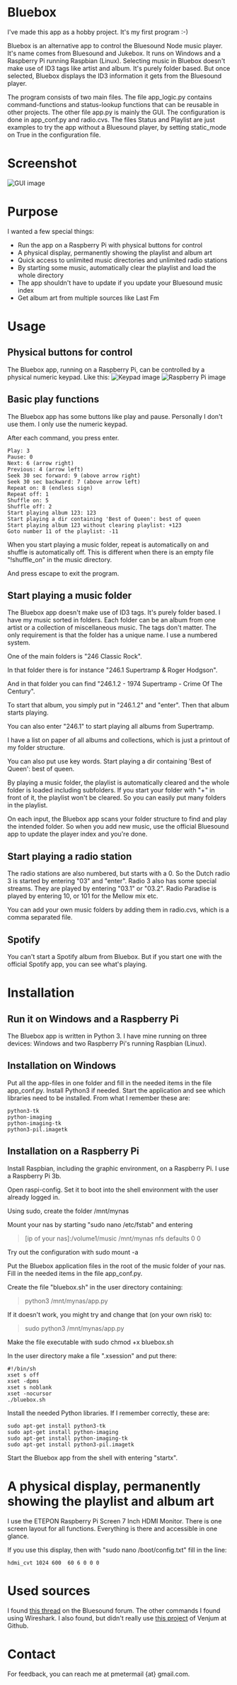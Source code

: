 # Bluebox #
I've made this app as a hobby project. It's my first program :-)

Bluebox is an alternative app to control the Bluesound Node music player. It's name comes from Bluesound and Jukebox. It runs on Windows and a Raspberry Pi running Raspbian (Linux). Selecting music in Bluebox doesn't make use of ID3 tags like artist and album. It's purely folder based. But once selected, Bluebox displays the ID3 information it gets from the Bluesound player.

The program consists of two main files. The file app_logic.py contains command-functions and status-lookup functions that can be reusable in other projects. The other file app.py is mainly the GUI. The configuration is done in app_conf.py and radio.cvs. The files Status and Playlist are just examples to try the app without a Bluesound player, by setting static_mode on True in the configuration file.

# Screenshot #
![GUI image](https://tweakers.net/ext/f/Kpma7dO1jsqwgu0KFJbyTHXK/full.png)

# Purpose #
I wanted a few special things:
* Run the app on a Raspberry Pi with physical buttons for control 
* A physical display, permanently showing the playlist and album art
* Quick access to unlimited music directories and unlimited radio stations
* By starting some music, automatically clear the playlist and load the whole directory
* The app shouldn't have to update if you update your Bluesound music index
* Get album art from multiple sources like Last Fm

# Usage #

## Physical buttons for control ##
The Bluebox app, running on a Raspberry Pi, can be controlled by a physical numeric keypad. Like this:
![Keypad image](https://tweakers.net/ext/f/Bp6pbeOblb8KT7XEZi70ZIwm/medium.jpg)
![Raspberry Pi image](https://tweakers.net/ext/f/FjMlup34GATKbIEM56oUrIJt/full.jpg)

## Basic play functions ##
The Bluebox app has some buttons like play and pause. Personally I don't use them. I only use the numeric keypad. 

After each command, you press enter.

```
Play: 3
Pause: 0
Next: 6 (arrow right)
Previous: 4 (arrow left)
Seek 30 sec forward: 9 (above arrow right)
Seek 30 sec backward: 7 (above arrow left)
Repeat on: 8 (endless sign)
Repeat off: 1
Shuffle on: 5
Shuffle off: 2
Start playing album 123: 123
Start playing a dir containing 'Best of Queen': best of queen
Start playing album 123 without clearing playlist: +123
Goto number 11 of the playlist: -11
```

When you start playing a music folder, repeat is automatically on and shuffle is automatically off. This is different when there is an empty file "!shuffle_on" in the music directory.

And press escape to exit the program.

## Start playing a music folder ##
The Bluebox app doesn't make use of ID3 tags. It's purely folder based. I have my music sorted in folders. Each folder can be an album from one artist or a collection of miscellaneous music. The tags don't matter. The only requirement is that the folder has a unique name. I use a numbered system.

One of the main folders is "246 Classic Rock".

In that folder there is for instance "246.1 Supertramp & Roger Hodgson".

And in that folder you can find "246.1.2 - 1974 Supertramp - Crime Of The Century".

To start that album, you simply put in "246.1.2" and "enter". Then that album starts playing.

You can also enter "246.1" to start playing all albums from Supertramp.

I have a list on paper of all albums and collections, which is just a printout of my folder structure.

You can also put use key words. Start playing a dir containing 'Best of Queen': best of queen.

By playing a music folder, the playlist is automatically cleared and the whole folder is loaded including subfolders. If you start your folder with "+" in front of it, the playlist won't be cleared. So you can easily put many folders in the playlist.

On each input, the Bluebox app scans your folder structure to find and play the intended folder. So when you add new music, use the official Bluesound app to update the player index and you're done.

## Start playing a radio station ##
The radio stations are also numbered, but starts with a 0. So the Dutch radio 3 is started by entering "03" and "enter". Radio 3 also has some special streams. They are played by entering "03.1" or "03.2". Radio Paradise is played by entering 10, or 101 for the Mellow mix etc.

You can add your own music folders by adding them in radio.cvs, which is a comma separated file.

## Spotify ##
You can't start a Spotify album from Bluebox. But if you start one with the official Spotify app, you can see what's playing.

# Installation #

## Run it on Windows and a Raspberry Pi ##
The Bluebox app is written in Python 3. I have mine running on three devices: Windows and two Raspberry Pi's running Raspbian (Linux).

## Installation on Windows ##
Put all the app-files in one folder and fill in the needed items in the file app_conf.py.
Install Python3 if needed.
Start the application and see which libraries need to be installed. From what I remember these are: 
```
python3-tk
python-imaging
python-imaging-tk
python3-pil.imagetk
```

## Installation on a Raspberry Pi ##
Install Raspbian, including the graphic environment, on a Raspberry Pi. I use a Raspberry Pi 3b.

Open raspi-config. Set it to boot into the shell environment with the user already logged in.

Using sudo, create the folder /mnt/mynas

Mount your nas by starting "sudo nano /etc/fstab" and entering
>[ip of your nas]:/volume1/music /mnt/mynas nfs defaults  0  0

Try out the configuration with sudo mount -a

Put the Bluebox application files in the root of the music folder of your nas. Fill in the needed items in the file app_conf.py.

Create the file "bluebox.sh" in the user directory containing:
> python3 /mnt/mynas/app.py

If it doesn't work, you might try and change that (on your own risk) to:
> sudo python3 /mnt/mynas/app.py

Make the file executable with sudo chmod +x bluebox.sh 

In the user directory make a file ".xsession" and put there:
```
#!/bin/sh
xset s off
xset -dpms
xset s noblank
xset -nocursor
./bluebox.sh
```

Install the needed Python libraries. If I remember correctly, these are:
```
sudo apt-get install python3-tk
sudo apt-get install python-imaging 
sudo apt-get install python-imaging-tk
sudo apt-get install python3-pil.imagetk
```

Start the Bluebox app from the shell with entering "startx".

# A physical display, permanently showing the playlist and album art #
I use the ETEPON Raspberry Pi Screen 7 Inch HDMI Monitor. There is one screen layout for all functions. Everything is there and accessible in one glance. 

If you use this display, then with "sudo nano /boot/config.txt" fill in the line:
```
hdmi_cvt 1024 600  60 6 0 0 0
```
# Used sources #
I found [this thread](https://helpdesk.bluesound.com/discussions/viewtopic.php?f=4&t=2293&sid=e011c0bdf3ede3ea1aeb057de63c1da8) on the Bluesound forum. The other commands I found using Wireshark. I also found, but didn't really use [this project](https://github.com/venjum/bluesound) of Venjum at Github.

# Contact #
For feedback, you can reach me at pmetermail {at} gmail.com.
